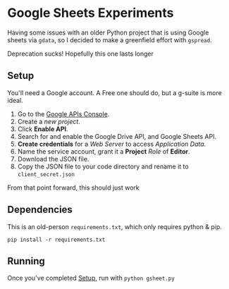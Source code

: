 # Google Sheets Experiments

Having some issues with an older Python project that is using Google sheets via `gdata`, so I decided to make a greenfield effort with `gspread`.

Deprecation sucks! Hopefully this one lasts longer

## Setup

You'll need a Google account. A Free one should do, but a g-suite is more ideal.

1. Go to the [Google APIs Console](https://console.developers.google.com/apis/dashboard).
2. Create a *new project*.
3. Click **Enable API**.
4. Search for and enable the Google Drive API, and Google Sheets API.
4. **Create credentials** for a *Web Server* to access *Application Data*.
5. Name the service account, grant it a **Project** *Role* of **Editor**.
6. Download the JSON file.
7. Copy the JSON file to your code directory and rename it to `client_secret.json`

From that point forward, this should just work

## Dependencies

This is an old-person `requirements.txt`, which only requires python & pip.

`pip install -r requirements.txt`

## Running

Once you've completed [Setup](#setup), run with `python gsheet.py`
